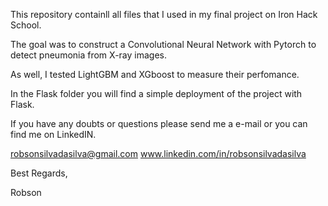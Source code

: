 This repository containll all files that I used in my final project on Iron Hack School.

The goal was to construct a Convolutional Neural Network with Pytorch to detect pneumonia from X-ray images.

As well, I tested LightGBM and XGboost to measure their perfomance.

In the Flask folder you will find a simple deployment of the project with Flask.

If you have any doubts or questions please send me a e-mail or you can find me on LinkedIN.

robsonsilvadasilva@gmail.com
www.linkedin.com/in/robsonsilvadasilva

Best Regards,

Robson
